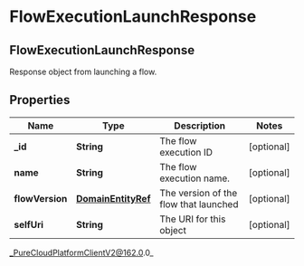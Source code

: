 # FlowExecutionLaunchResponse

## FlowExecutionLaunchResponse
Response object from launching a flow.

## Properties

|Name | Type | Description | Notes|
|------------ | ------------- | ------------- | -------------|
| **_id** | **String** | The flow execution ID | [optional] |
| **name** | **String** | The flow execution name. | [optional] |
| **flowVersion** | [**DomainEntityRef**](DomainEntityRef) | The version of the flow that launched | [optional] |
| **selfUri** | **String** | The URI for this object | [optional] |



_PureCloudPlatformClientV2@162.0.0_
